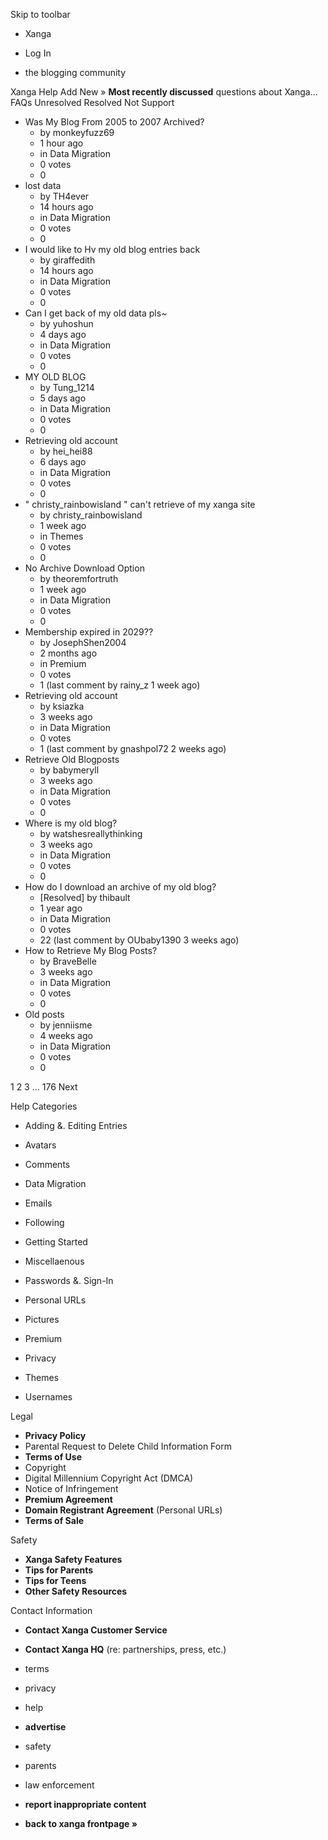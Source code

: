 Skip to toolbar

*   Xanga

*   Log In

*   the blogging community

Xanga Help Add New » **Most recently discussed** questions about Xanga… FAQs Unresolved Resolved Not Support

*   Was My Blog From 2005 to 2007 Archived?
    *   by monkeyfuzz69
    *   1 hour ago
    *   in Data Migration
    *   0 votes
    *   0
*   lost data
    *   by TH4ever
    *   14 hours ago
    *   in Data Migration
    *   0 votes
    *   0
*   I would like to Hv my old blog entries back
    *   by giraffedith
    *   14 hours ago
    *   in Data Migration
    *   0 votes
    *   0
*   Can I get back of my old data pls~
    *   by yuhoshun
    *   4 days ago
    *   in Data Migration
    *   0 votes
    *   0
*   MY OLD BLOG
    *   by Tung\_1214
    *   5 days ago
    *   in Data Migration
    *   0 votes
    *   0
*   Retrieving old account
    *   by hei\_hei88
    *   6 days ago
    *   in Data Migration
    *   0 votes
    *   0
*   " christy\_rainbowisland " can't retrieve of my xanga site
    *   by christy\_rainbowisland
    *   1 week ago
    *   in Themes
    *   0 votes
    *   0
*   No Archive Download Option
    *   by theoremfortruth
    *   1 week ago
    *   in Data Migration
    *   0 votes
    *   0
*   Membership expired in 2029??
    *   by JosephShen2004
    *   2 months ago
    *   in Premium
    *   0 votes
    *   1 (last comment by rainy\_z 1 week ago)
*   Retrieving old account
    *   by ksiazka
    *   3 weeks ago
    *   in Data Migration
    *   0 votes
    *   1 (last comment by gnashpol72 2 weeks ago)
*   Retrieve Old Blogposts
    *   by babymeryll
    *   3 weeks ago
    *   in Data Migration
    *   0 votes
    *   0
*   Where is my old blog?
    *   by watshesreallythinking
    *   3 weeks ago
    *   in Data Migration
    *   0 votes
    *   0
*   How do I download an archive of my old blog?
    *   \[Resolved\] by thibault
    *   1 year ago
    *   in Data Migration
    *   0 votes
    *   22 (last comment by OUbaby1390 3 weeks ago)
*   How to Retrieve My Blog Posts?
    *   by BraveBelle
    *   3 weeks ago
    *   in Data Migration
    *   0 votes
    *   0
*   Old posts
    *   by jenniisme
    *   4 weeks ago
    *   in Data Migration
    *   0 votes
    *   0

1 2 3 ... 176 Next

Help Categories

*   Adding &. Editing Entries
*   Avatars
*   Comments
*   Data Migration
*   Emails
*   Following
*   Getting Started
*   Miscellaenous

*   Passwords &. Sign-In
*   Personal URLs
*   Pictures
*   Premium
*   Privacy
*   Themes
*   Usernames

Legal

*   **Privacy Policy**
*   Parental Request to Delete Child Information Form
*   **Terms of Use**
*   Copyright
*   Digital Millennium Copyright Act (DMCA)
*   Notice of Infringement
*   **Premium Agreement**
*   **Domain Registrant Agreement** (Personal URLs)
*   **Terms of Sale**

Safety

*   **Xanga Safety Features**
*   **Tips for Parents**
*   **Tips for Teens**
*   **Other Safety Resources**

Contact Information

*   **Contact Xanga Customer Service**
*   **Contact Xanga HQ** (re: partnerships, press, etc.)

*   terms
*   privacy
*   help
*   **advertise**

*   safety
*   parents
*   law enforcement
*   **report inappropriate content**

*   **back to xanga frontpage »**